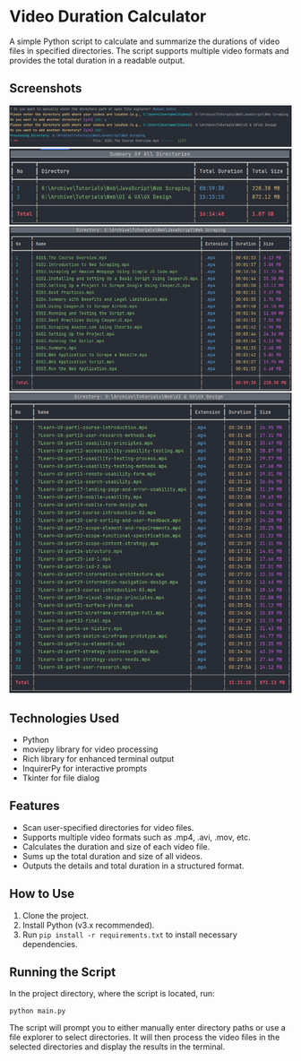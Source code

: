 # Video Duration Calculator

A simple Python script to calculate and summarize the durations of video files in specified directories. The script supports multiple video formats and provides the total duration
in a readable output.

## Screenshots

![Screenshot](./screenshots/screenshot-1.png)
![Screenshot](./screenshots/screenshot-2.png)
![Screenshot](./screenshots/screenshot-3.png)
![Screenshot](./screenshots/screenshot-4.png)

## Technologies Used

- Python
- moviepy library for video processing
- Rich library for enhanced terminal output
- InquirerPy for interactive prompts
- Tkinter for file dialog

## Features

- Scan user-specified directories for video files.
- Supports multiple video formats such as .mp4, .avi, .mov, etc.
- Calculates the duration and size of each video file.
- Sums up the total duration and size of all videos.
- Outputs the details and total duration in a structured format.

## How to Use

1. Clone the project.
2. Install Python (v3.x recommended).
3. Run `pip install -r requirements.txt` to install necessary dependencies.

## Running the Script

In the project directory, where the script is located, run:

```shell
python main.py
```

The script will prompt you to either manually enter directory paths or use a file explorer to select directories. It will then process the video files in the selected directories
and display the results in the terminal.
